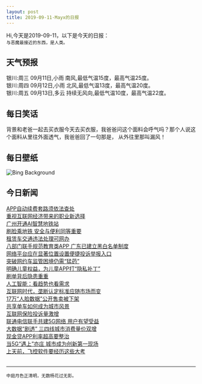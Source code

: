 ```yaml
---
layout: post
title: 2019-09-11-Mayx的日报
---
```


Hi,今天是2019-09-11，以下是今天的日报：<br><small>
与恶魔最接近的东西，是人类。</small><!--more-->
## 天气预报
银川:周三 09月11日,小雨 南风,最低气温15度，最高气温25度。<br>银川:周四 09月12日,小雨 北风,最低气温13度，最高气温20度。<br>银川:周五 09月13日,多云 持续无风向,最低气温10度，最高气温22度。
## 每日笑话
背景和老爸一起去买衣服今天去买衣服，我爸爸问这个面料会呼气吗？那个人说这个面料从里往外面透气，我爸爸回了一句那是， 从外往里那叫漏风！
## 每日壁纸
![Bing Background](https://cn.bing.com/th?id=OHR.TsavoGerenuk_EN-US8038094057_1920x1080.jpg&rf=LaDigue_1920x1080.jpg&pid=hp "Gerenuk in Tsavo National Parks, Kenya (© Byrdyak/iStock/Getty Images Plus)")
## 今日新闻

[APP自动续费套路须依法查处](http://it.people.com.cn/n1/2019/0911/c1009-31348781.html)   
[重视互联网经济带来的职业新选择](http://it.people.com.cn/n1/2019/0911/c1009-31348799.html)   
[广州开通AI智慧地铁站](http://it.people.com.cn/n1/2019/0911/c1009-31348805.html)   
[刷脸乘地铁 安全与便利同等重要](http://it.people.com.cn/n1/2019/0911/c1009-31348179.html)   
[租赁车交通违法处理可网办](http://it.people.com.cn/n1/2019/0911/c1009-31348238.html)   
[八部门联手规范教育类APP 广东已建立黑白名单制度](http://it.people.com.cn/n1/2019/0911/c1009-31348261.html)   
[网络平台应在显著位置设置便捷投诉举报入口](http://it.people.com.cn/n1/2019/0911/c1009-31347700.html)   
[突破网约车监管困境仍需“猛药”](http://it.people.com.cn/n1/2019/0911/c1009-31347764.html)   
[明确儿童权益，为儿童APP打“隐私补丁”](http://it.people.com.cn/n1/2019/0911/c1009-31347679.html)   
[刷单背后隐患重重](http://it.people.com.cn/n1/2019/0911/c1009-31347757.html)   
[人工智能：看趋势也看需求](http://it.people.com.cn/n1/2019/0911/c1009-31347969.html)   
[互联网时代，垄断认定标准应随市场而变](http://it.people.com.cn/n1/2019/0911/c1009-31347683.html)   
[17万“人脸数据”公开售卖被下架](http://it.people.com.cn/n1/2019/0911/c1009-31347709.html)   
[共享单车如何成为城市风景](http://it.people.com.cn/n1/2019/0911/c1009-31347963.html)   
[互联网保险投诉量激增](http://it.people.com.cn/n1/2019/0911/c1009-31347856.html)   
[联通电信联手共建5G网络 用户有望受益](http://it.people.com.cn/n1/2019/0911/c1009-31347904.html)   
[大数据“剧透” 三四线城市消费量价双增](http://it.people.com.cn/n1/2019/0911/c1009-31347898.html)   
[现金贷APP利率超高要整治](http://it.people.com.cn/n1/2019/0911/c1009-31347907.html)   
[当5G“遇上”亦庄 城市成为创新第一现场](http://it.people.com.cn/n1/2019/0911/c1009-31347818.html)   
[上天前，飞控软件要经历这些大考](http://it.people.com.cn/n1/2019/0911/c1009-31347827.html)   
<br />

***

<small>中庭月色正清明，无数杨花过无影。</small>
